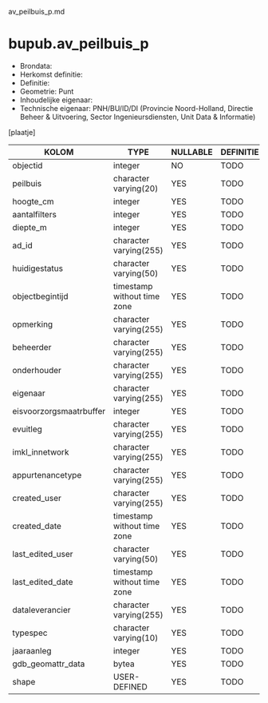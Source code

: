 av_peilbuis_p.md

# bupub.av_peilbuis_p


* Brondata: 
* Herkomst definitie: 
* Definitie: 
* Geometrie: Punt
* Inhoudelijke eigenaar: 
* Technische eigenaar: PNH/BU/ID/DI (Provincie Noord-Holland, Directie Beheer & Uitvoering, Sector Ingenieursdiensten, Unit Data & Informatie)

[plaatje]


|KOLOM                            |TYPE                       |NULLABLE|DEFINITIE|
|------                           |----                       |-----   |-----    |
|objectid                         |integer                    |NO      |TODO|
|peilbuis                         |character varying(20)      |YES     |TODO|
|hoogte_cm                        |integer                    |YES     |TODO|
|aantalfilters                    |integer                    |YES     |TODO|
|diepte_m                         |integer                    |YES     |TODO|
|ad_id                            |character varying(255)     |YES     |TODO|
|huidigestatus                    |character varying(50)      |YES     |TODO|
|objectbegintijd                  |timestamp without time zone|YES     |TODO|
|opmerking                        |character varying(255)     |YES     |TODO|
|beheerder                        |character varying(255)     |YES     |TODO|
|onderhouder                      |character varying(255)     |YES     |TODO|
|eigenaar                         |character varying(255)     |YES     |TODO|
|eisvoorzorgsmaatrbuffer          |integer                    |YES     |TODO|
|evuitleg                         |character varying(255)     |YES     |TODO|
|imkl_innetwork                   |character varying(255)     |YES     |TODO|
|appurtenancetype                 |character varying(255)     |YES     |TODO|
|created_user                     |character varying(255)     |YES     |TODO|
|created_date                     |timestamp without time zone|YES     |TODO|
|last_edited_user                 |character varying(50)      |YES     |TODO|
|last_edited_date                 |timestamp without time zone|YES     |TODO|
|dataleverancier                  |character varying(255)     |YES     |TODO|
|typespec                         |character varying(10)      |YES     |TODO|
|jaaraanleg                       |integer                    |YES     |TODO|
|gdb_geomattr_data                |bytea                      |YES     |TODO|
|shape                            |USER-DEFINED               |YES     |TODO|

